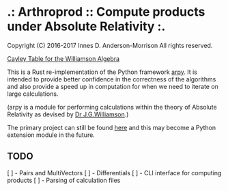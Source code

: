 .: Arthroprod :: Compute products under Absolute Relativity :.
==============================================================

Copyright (C) 2016-2017 Innes D. Anderson-Morrison All rights reserved.

[Cayley Table for the Williamson Algebra](cayley.png)

This is a Rust re-implementation of the Python framework [arpy](https://github.com/sminez/arpy).
It is intended to provide better confidence in the correctness of the algorithms
and also provide a speed up in computation for when we need to iterate on large
calculations.

(arpy is a module for performing calculations within the theory of Absolute Relativity
as devised by [Dr J.G.Williamson](http://www.gla.ac.uk/schools/engineering/staff/johnwilliamson/).)

The primary project can still be found [here](https://github.com/sminez/arpy)
and this may become a Python extension module in the future.


TODO
----
[ ] - Pairs and MultiVectors
[ ] - Differentials
[ ] - CLI interface for computing products 
[ ] - Parsing of calculation files

